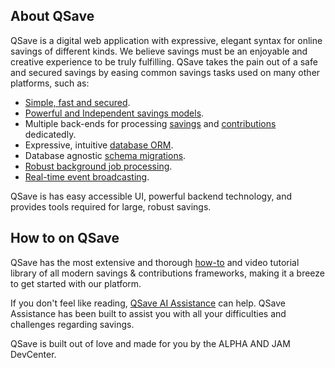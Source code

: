 ## About QSave

QSave is a digital web application with expressive, elegant syntax for online savings of different kinds. We believe savings must be an enjoyable and creative experience to be truly fulfilling. QSave takes the pain out of a safe and secured savings by easing common savings tasks used on many other platforms, such as:

- [Simple, fast and secured](https://qsave.io/docs/simple).
- [Powerful and Independent savings models](https://qsave.io/docs/savings-models).
- Multiple back-ends for processing [savings](https://qsave.io/docs/processing-savings) and [contributions](https://qsave.io/docs/processing-contributions) dedicatedly.
- Expressive, intuitive [database ORM](https://laravel.com/docs/eloquent).
- Database agnostic [schema migrations](https://laravel.com/docs/migrations).
- [Robust background job processing](https://laravel.com/docs/queues).
- [Real-time event broadcasting](https://laravel.com/docs/broadcasting).

QSave is has easy accessible UI, powerful backend technology, and provides tools required for large, robust savings.

## How to on QSave

QSave has the most extensive and thorough [how-to](https://qsave.io/how-to) and video tutorial library of all modern savings & contributions frameworks, making it a breeze to get started with our platform.

If you don't feel like reading, [QSave AI Assistance](https://qsave.io/ai) can help. QSave Assistance has been built to assist you with all your difficulties and challenges regarding savings.

QSave is built out of love and made for you by the ALPHA AND JAM DevCenter.
